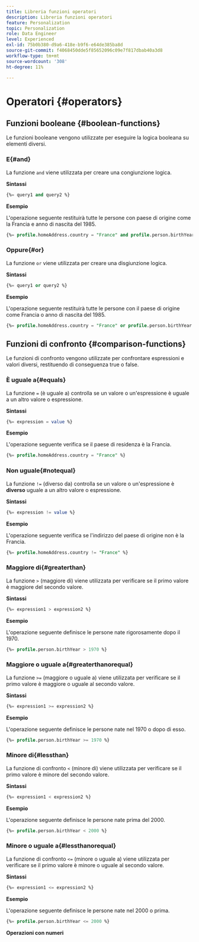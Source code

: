 ```yaml
---
title: Libreria funzioni operatori
description: Libreria funzioni operatori
feature: Personalization
topic: Personalization
role: Data Engineer
level: Experienced
exl-id: 75b0b380-d9a6-418e-b9f6-e64de385ba8d
source-git-commit: f4068450dde5f85652096c09e7f817dbab40a3d8
workflow-type: tm+mt
source-wordcount: '308'
ht-degree: 11%

---
```


# Operatori {#operators}

## Funzioni booleane {#boolean-functions}

Le funzioni booleane vengono utilizzate per eseguire la logica booleana su elementi diversi.

### E{#and}

La funzione `and` viene utilizzata per creare una congiunzione logica.

**Sintassi**

```sql
{%= query1 and query2 %}
```

**Esempio**

L&#39;operazione seguente restituirà tutte le persone con paese di origine come la Francia e anno di nascita del 1985.

```sql
{%= profile.homeAddress.country = "France" and profile.person.birthYear = 1985 %}
```

### Oppure{#or}

La funzione `or` viene utilizzata per creare una disgiunzione logica.

**Sintassi**

```sql
{%= query1 or query2 %}
```

**Esempio**

L&#39;operazione seguente restituirà tutte le persone con il paese di origine come Francia o anno di nascita del 1985.

```sql
{%= profile.homeAddress.country = "France" or profile.person.birthYear = 1985 %}
```

<!--
## Not{#not}

The `not` (or `!`) function is used to create a logical negation.

**Syntax**

```sql
not ({QUERY})
!({QUERY})
```

**Example**

The following operation will return all people who do not have their home country as Canada.

```sql
not (homeAddress.countryISO = "CA")
```
-->

## Funzioni di confronto {#comparison-functions}

Le funzioni di confronto vengono utilizzate per confrontare espressioni e valori diversi, restituendo di conseguenza true o false.

### È uguale a{#equals}

La funzione `=` (è uguale a) controlla se un valore o un&#39;espressione è uguale a un altro valore o espressione.

**Sintassi**

```sql
{%= expression = value %}
```

**Esempio**

L&#39;operazione seguente verifica se il paese di residenza è la Francia.

```sql
{%= profile.homeAddress.country = "France" %}
```

### Non uguale{#notequal}

La funzione `!=` (diverso da) controlla se un valore o un&#39;espressione è **diverso** uguale a un altro valore o espressione.

**Sintassi**

```sql
{%= expression != value %}
```

**Esempio**

L&#39;operazione seguente verifica se l&#39;indirizzo del paese di origine non è la Francia.

```sql
{%= profile.homeAddress.country != "France" %}
```

### Maggiore di{#greaterthan}

La funzione `>` (maggiore di) viene utilizzata per verificare se il primo valore è maggiore del secondo valore.

**Sintassi**

```sql
{%= expression1 > expression2 %}
```

**Esempio**

L&#39;operazione seguente definisce le persone nate rigorosamente dopo il 1970.

```sql
{%= profile.person.birthYear > 1970 %}
```

### Maggiore o uguale a{#greaterthanorequal}

La funzione `>=` (maggiore o uguale a) viene utilizzata per verificare se il primo valore è maggiore o uguale al secondo valore.

**Sintassi**

```sql
{%= expression1 >= expression2 %}
```

**Esempio**

L&#39;operazione seguente definisce le persone nate nel 1970 o dopo di esso.

```sql
{%= profile.person.birthYear >= 1970 %}
```

### Minore di{#lessthan}

La funzione di confronto `<` (minore di) viene utilizzata per verificare se il primo valore è minore del secondo valore.

**Sintassi**

```sql
{%= expression1 < expression2 %}
```

**Esempio**

L&#39;operazione seguente definisce le persone nate prima del 2000.

```sql
{%= profile.person.birthYear < 2000 %}
```

### Minore o uguale a{#lessthanorequal}

La funzione di confronto `<=` (minore o uguale a) viene utilizzata per verificare se il primo valore è minore o uguale al secondo valore.

**Sintassi**

```sql
{%= expression1 <= expression2 %}
```

**Esempio**

L&#39;operazione seguente definisce le persone nate nel 2000 o prima.

```sql
{%= profile.person.birthYear <= 2000 %}
```

**Operazioni con numeri**
